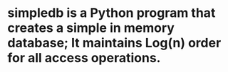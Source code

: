 # simpledb is a Python program that creates a simple in memory database; It maintains Log(n) order for all access operations.

